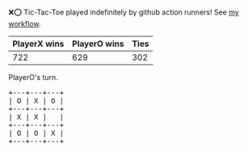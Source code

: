 :x::o: Tic-Tac-Toe played indefinitely by github action runners! See [my workflow](.github/workflows/play.yaml).

|PlayerX wins|PlayerO wins|Ties|
|-|-|-|
|722|629|302|

PlayerO's turn.

<pre>
+---+---+---+
| O | X | O |
+---+---+---+
| X | X |   |
+---+---+---+
| O | O | X |
+---+---+---+
</pre>